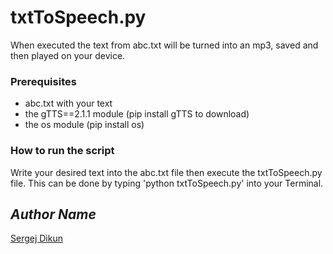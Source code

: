 # txtToSpeech.py

When executed the text from abc.txt will be turned into an mp3, saved and then played on your device.

### Prerequisites

- abc.txt with your text
- the gTTS==2.1.1 module (pip install gTTS to download)
- the os module (pip install os)

### How to run the script

Write your desired text into the abc.txt file
then execute the txtToSpeech.py file. This can be
done by typing 'python txtToSpeech.py' into your Terminal.

## _Author Name_

[Sergej Dikun](https://github.com/Serhazor)
